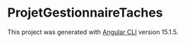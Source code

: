 # ProjetGestionnaireTaches

This project was generated with [Angular CLI](https://github.com/angular/angular-cli) version 15.1.5.

